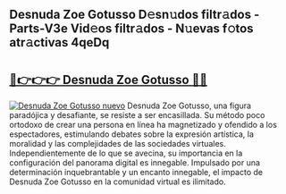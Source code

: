 ## Desnuda Zoe Gotusso D𝚎sn𝚞dos filtr𝚊dos - Parts-V3e Vid𝚎os filtr𝚊dos - N𝚞evas f𝚘tos atr𝚊ctivas 4qeDq

# <h2><a href="http://mb6osd.tromn.icu/?c=Desnuda+Zoe+Gotusso">🔗👉👉👉 Desnuda Zoe Gotusso 🔗🔗</a></h2>

[![Desnuda Zoe Gotusso nuevo](https://i.imgur.com/pEAQMta.gif)](http://mb6osd.tromn.icu/?c=Desnuda+Zoe+Gotusso)
Desnuda Zoe Gotusso, una figura paradójica y desafiante, se resiste a ser encasillada. Su método poco ortodoxo de crear una persona en línea ha magnetizado y ofendido a los espectadores, estimulando debates sobre la expresión artística, la moralidad y las complejidades de las sociedades virtuales. Independientemente de lo que se avecina, su importancia en la configuración del panorama digital es innegable. Impulsado por una determinación inquebrantable y un encanto innegable, el impacto de Desnuda Zoe Gotusso en la comunidad virtual es ilimitado.
